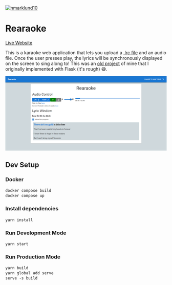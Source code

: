 [![nmarklund10](https://circleci.com/gh/nmarklund10/Rearaoke.svg?style=shield)](https://app.circleci.com/pipelines/github/nmarklund10/Rearaoke?filter=all)

# Rearaoke

[Live Website](https://rearaoke.herokuapp.com/)

This is a karaoke web application that lets you upload a [.lrc file](https://en.wikipedia.org/wiki/LRC_(file_format)) and an audio file.  Once the user presses play, the lyrics will be synchronously displayed on the screen to sing along to!  This was an [old project](https://github.com/nmarklund10/WebKaroke) of mine that I originally implemented with Flask (it's rough) 😅.

![App Screenshot](docs/images/screenshot.png)

## Dev Setup
### Docker
```
docker compose build
docker compose up
```

### Install dependencies
```
yarn install
```
### Run Development Mode
```
yarn start
```
### Run Production Mode
```
yarn build
yarn global add serve
serve -s build
```
